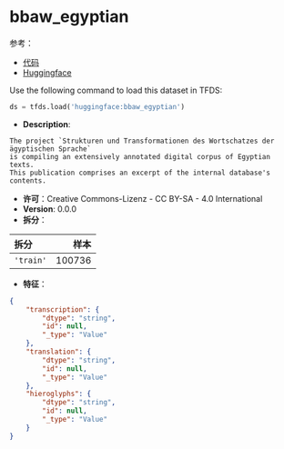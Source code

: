 # bbaw_egyptian

参考：

- [代码](https://github.com/huggingface/datasets/blob/master/datasets/bbaw_egyptian)
- [Huggingface](https://huggingface.co/datasets/bbaw_egyptian)

Use the following command to load this dataset in TFDS:

```python
ds = tfds.load('huggingface:bbaw_egyptian')
```

- **Description**:

```
The project `Strukturen und Transformationen des Wortschatzes der ägyptischen Sprache`
is compiling an extensively annotated digital corpus of Egyptian texts.
This publication comprises an excerpt of the internal database's contents.
```

- **许可**：Creative Commons-Lizenz - CC BY-SA - 4.0 International
- **Version**: 0.0.0
- **拆分**：

拆分 | 样本
:-- | --:
`'train'` | 100736

- **特征**：

```json
{
    "transcription": {
        "dtype": "string",
        "id": null,
        "_type": "Value"
    },
    "translation": {
        "dtype": "string",
        "id": null,
        "_type": "Value"
    },
    "hieroglyphs": {
        "dtype": "string",
        "id": null,
        "_type": "Value"
    }
}
```
